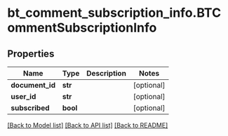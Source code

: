 # bt_comment_subscription_info.BTCommentSubscriptionInfo

## Properties
Name | Type | Description | Notes
------------ | ------------- | ------------- | -------------
**document_id** | **str** |  | [optional] 
**user_id** | **str** |  | [optional] 
**subscribed** | **bool** |  | [optional] 

[[Back to Model list]](../README.md#documentation-for-models) [[Back to API list]](../README.md#documentation-for-api-endpoints) [[Back to README]](../README.md)


